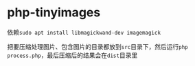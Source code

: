 # php-tinyimages


依赖`sudo apt install libmagickwand-dev imagemagick`

把要压缩处理图片、包含图片的目录都放到`src`目录下，然后运行`php process.php`，最后压缩后的结果会在`dist`目录里
